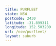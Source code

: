 ```yaml
---
title: PURFLEET
state: NSW
postcode: 2430
latitude: -31.899311
longitude: 152.503209
url: /nsw/purfleet/
layout: suburb
---
```


